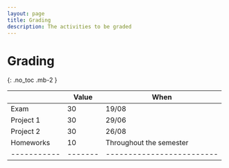 ```yaml
---
layout: page
title: Grading
description: The activities to be graded
---
```


# Grading

{: .no_toc .mb-2 }

|           | Value | When                    |
|-----------|-------|-------------------------|
| Exam      | 30    | 19/08                   |
| Project 1 | 30    | 29/06                   |
| Project 2 | 30    | 26/08                   |
| Homeworks | 10    | Throughout the semester |
|-----------|-------|-------------------------|
